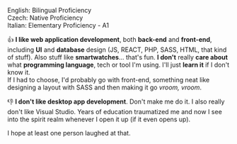 English: Bilingual Proficiency  
Czech: Native Proficiency  
Italian: Elementary Proficiency - A1

👍 **I like web application development**, both **back-end** and **front-end**, including **UI** and **database** design (JS, REACT, PHP, SASS, HTML, that kind of stuff). Also stuff like **smartwatches**... that's fun. **I don't** really **care about** what **programming language**, tech or tool I'm using. I'll just **learn it** if I don't know it.  
If I had to choose, I'd probably go with front-end, something neat like designing a layout with SASS and then making it go *vroom, vroom*.

👎 **I don't like desktop app development**. Don't make me do it. I also really don't like Visual Studio. Years of education traumatized me and now I see into the spirit realm whenever I open it up (if it even opens up).

I hope at least one person laughed at that.

<!---
Morgosus/Morgosus is a ✨ special ✨ repository because its `README.md` (this file) appears on your GitHub profile.
You can click the Preview link to take a look at your changes.
--->
